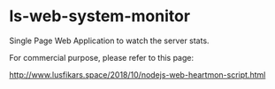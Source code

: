 # ls-web-system-monitor
Single Page Web Application to watch the server stats.

For commercial purpose, please refer to this page:

http://www.lusfikars.space/2018/10/nodejs-web-heartmon-script.html
